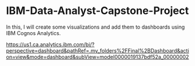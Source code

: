 # IBM-Data-Analyst-Capstone-Project
 In this, I will create some visualizations and add them to dashboards using IBM Cognos Analytics.

https://us1.ca.analytics.ibm.com/bi/?perspective=dashboard&pathRef=.my_folders%2FFinal%2BDashboard&action=view&mode=dashboard&subView=model0000019137bdf52a_00000002
